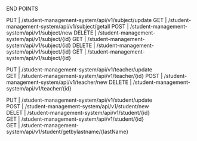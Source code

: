 END POINTS

PUT    | /student-management-system/api/v1/subject/update
GET    | /student-management-system/api/v1/subject/getall
POST   | /student-management-system/api/v1/subject/new
DELETE | /student-management-system/api/v1/subject/{id}
GET    | /student-management-system/api/v1/subject/{id}
DELETE | /student-management-system/api/v1/subject/{id}	
GET    | /student-management-system/api/v1/subject/{id}	

PUT    | /student-management-system/api/v1/teacher/update	
GET    | /student-management-system/api/v1/teacher/{id}	
POST   | /student-management-system/api/v1/teacher/new
DELETE | /student-management-system/api/v1/teacher/{id}	

PUT   | /student-management-system/api/v1/student/update	
POST  | /student-management-system/api/v1/student/new	
DELET | /student-management-system/api/v1/student/{id}	
GET   | /student-management-system/api/v1/student/{id}	
GET   | /student-management-system/api/v1/student/getbylastname/{lastName}	
